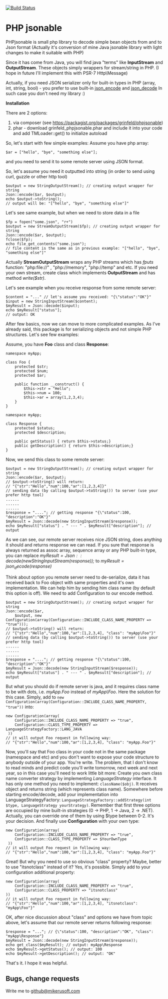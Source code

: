 [![Build Status](https://travis-ci.org/grinfeld/phpjsonable.svg?branch=master)](https://travis-ci.org/grinfeld/phpjsonable)

PHP jsonable
========

PHPjsonable is small php library to decode simple bean objects from and to Json format (Actually it's conversion of mine Java jsonable library with light changes to make it suitable with PHP)

Since it has come from Java, you will find java "terms" like **InputStream** and **OutputStream**.
These objects simply wrappers for stream/string in PHP. (I hope in future I'll implement this with PSR-7 Http\Message)

Actually, if you need JSON serializer only for built-in types in PHP (array, int, string, bool) - you prefer to use built-in [json_encode](http://php.net/manual/en/function.json-encode.php) and [json_decode](http://php.net/manual/en/function.json-decode.php)
In such case you don't need my library :)

**Installation**

There are 2 options:
1. via composer (see https://packagist.org/packages/grinfeld/phpjsonable)
2. phar - download grinfeld_phpjsonable.phar and include it into your code and add TMLoader::get() to initialize autoload

So, let's start with few simple examples: Assume you have php array:

    $ar = ["hello", "bye", "something else"];
    
and you need to send it to some remote server using JSON format.

So, let's assume you need it outputted into string (in order to send using curl, guzzle or other http tool)

    $output = new StringOutputStream(); // creating output wrapper for string
    Json::encode($ar, $output);
    echo $output->toString();
    // output will be: "["hello", "bye", "something else"]" 

Let's see same example, but when we need to store data in a file

    $fp = fopen("some.json", "r+")
    $output = new StreamOutputStream($fp); // creating output wrapper for string
    Json::encode($ar, $output);
    fclose($fp);
    echo file_get_contents("some.json");
    // file content is the same as in previous example: "["hello", "bye", "something else"]" 
    
Actually **StreamOutputStream** wraps any PHP streams which has *fputs* function: "php:file://" , "php://memory", "php://temp" and etc.
If you need your own stream, create class which implements **OutputStream** and has method *write($str)*. 


Let's see example when you receive response from some remote server:

    $content = "..." // let's assume you received: "{\"status":"OK"}"
    $input = new StringInputStream($content);
    $myResult = Json::decode($input);
    echo $myResult["status"];
    // output: OK
    
After few basics, now we can move to more complicated examples. As I've already said, this package is for serializing objects and not simple PHP structures.
Let's see few examples:

Assume, you have **Foo** class and class **Response**:

    namespace myApp;
    
    class Foo {
        protected $str;
        protected $num;
        protected $ar;
        
        public function __construct() {
            $this->str = "Hello";
            $this->num = 100;
            $this->ar = array(1,2,3,4);
        }
    }
    
    namespace myApp;
        
    class Response {
        protected $status;
        protected $description;
        
        public getStatus() { return $this->status;}
        public getDescription() { return $this->description;}
    }
    
Now, we send this class to some remote server:
 
    $output = new StringOutputStream(); // creating output wrapper for string
    Json::encode($ar, $output);
    // $output->toString() will return: 
    // "{"str":"Hello","num":100,"ar":[1,2,3,4]}" 
    // sending data (by calling $output->toString()) to server (use your prefer http tool) 
    ......
    ......
    ......
    $response = "...."; // getting response "{\"status":100, "description":"OK"}"
    $myResult = Json::decode(new StringInputStream($response));
    echo $myResult["status"] . " --- " . $myResult["description"]; // output    

As we can see, our remote server receives nice JSON string, does anything it should and returns response we can read. 
If you sure that response is always returned as assoc array, sequence array or any PHP built-in type, you can replace
*$myResult = Json::decode(new StringInputStream($response));* to *$myResult = json_decode($response)*

Think about option you remote server need to de-serialize, data it has received back to Foo object with same properties and 
it's own implementation. We can help him by sending him class name (by default this option is off). We need to add Configuration to our encode method.

    $output = new StringOutputStream(); // creating output wrapper for string
    Json::encode($ar, 
        $output, new Configuration(array(Configuration::INCLUDE_CLASS_NAME_PROPERTY => "true")));
    // $output->toString() will return: 
    // "{"str":"Hello","num":100,"ar":[1,2,3,4], "class": "myApp\Foo"}" 
    // sending data (by calling $output->toString()) to server (use your prefer http tool) 
    ......
    ......
    ......
    $response = "...."; // getting response "{\"status":100, "description":"OK"}"
    $myResult = Json::decode(new StringInputStream($response));
    echo $myResult["status"] . " --- " . $myResult["description"]; // output 
    
But what you should do if remote server is java, and it requires class name to be with dots, i.e. *myApp.Foo* instead of *myApp\Foo*.
Here the solution for this case. Simply, add to `new Configuration(array(Configuration::INCLUDE_CLASS_NAME_PROPERTY, "true"))`
into: 
    
    new Configuration(array(
        Configuration::INCLUDE_CLASS_NAME_PROPERTY => "true",
        Configuration::CLASS_TYPE_PROPERTY => LanguageStrategyFactory::LANG_JAVA
     ))
    // it will output Foo request in following way: 
    // "{"str":"Hello","num":100,"ar":[1,2,3,4], "class": "myApp.Foo"}"   

Now, you'll say that Foo class in your code not in the same package (namespace and etc) and you don't want to expose your code structure to
anybody outside of your app. You're write. The problem, that I don't know to read minds and predict code you'll write tomorrow, next week and next year,
so in this case you'll need to work little bit more:
Create you own class name converter strategy by implementing *LanguageStrategy* interface. It has only one method you need to implement: `className($obj)`.
It receives object and returns string (which represents class name). Somewhere before starting encode/decode, add your implementation into
LanguageStrategyFactory: `LanguageStrategyFactory::addStrategy(int $type, LanguageStrategy yourStrategy)`. Remember that first three options are occupied
by mine built-in strategies (0 -> PHP, 1 -> Java, 2 -> .NET). Actually, you can override one of them by using $type between 0-2. It's your decision. And finally use 
**Configuration** with your own type:
 
    new Configuration(array(
        Configuration::INCLUDE_CLASS_NAME_PROPERTY => "true",
        Configuration::CLASS_TYPE_PROPERTY => $YourOwnType
     ))
    // it will output Foo request in following way: 
    // "{"str":"Hello","num":100,"ar":[1,2,3,4], "class": "myApp.Foo"}"     

Great! But why you need to use so obvious "class" property? Maybe, better to use "itsnotclass" instead of it? Yes, it's possible. Simply add to your configuration
additional property:
 
    new Configuration(array(
        Configuration::INCLUDE_CLASS_NAME_PROPERTY => "true",
        Configuration::CLASS_PROPERTY => "itsnotclass"
    ))
    // it will output Foo request in following way: 
    // "{"str":"Hello","num":100,"ar":[1,2,3,4], "itsnotclass": "myApp\Foo"}"
       
OK, after nice discussion about "class" and options we have from topic above, let's assume that our remote server returns following response:

    $response = "..."; // {\"status":100, "description":"OK", "class": "myApp\Response"}
    $myResult = Json::decode(new StringInputStream($response));
    echo get_class($myResult); // output: myApp\Response
    echo $myResult->getStatus(); // output: 100 
    echo $myResult->getDescription(); // output: "OK" 

That's it. I hope it was helpful.       
     
Bugs, change requests
-------------------

Write me to github@mikerusoft.com     
